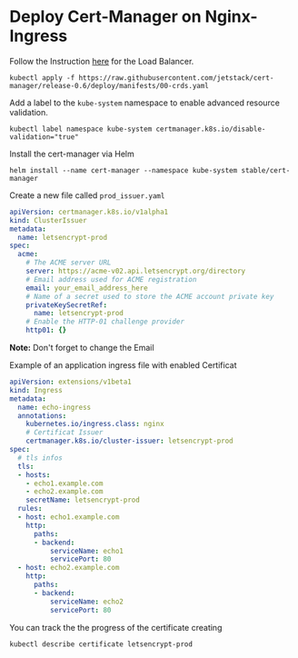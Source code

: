 # Deploy Cert-Manager on Nginx-Ingress

Follow the Instruction [here](link) for the Load Balancer.


```
kubectl apply -f https://raw.githubusercontent.com/jetstack/cert-manager/release-0.6/deploy/manifests/00-crds.yaml
```
Add a label to the `kube-system` namespace to enable advanced resource validation.
```
kubectl label namespace kube-system certmanager.k8s.io/disable-validation="true"
```
Install the cert-manager via Helm
```
helm install --name cert-manager --namespace kube-system stable/cert-manager
```
Create a new file called `prod_issuer.yaml`
```yaml
apiVersion: certmanager.k8s.io/v1alpha1
kind: ClusterIssuer
metadata:
  name: letsencrypt-prod
spec:
  acme:
    # The ACME server URL
    server: https://acme-v02.api.letsencrypt.org/directory
    # Email address used for ACME registration
    email: your_email_address_here
    # Name of a secret used to store the ACME account private key
    privateKeySecretRef:
      name: letsencrypt-prod
    # Enable the HTTP-01 challenge provider
    http01: {}
```
**Note:** Don't forget to change the Email  

Example of an application ingress file with enabled Certificat
```yaml
apiVersion: extensions/v1beta1
kind: Ingress
metadata:
  name: echo-ingress
  annotations:  
    kubernetes.io/ingress.class: nginx
    # Certificat Issuer
    certmanager.k8s.io/cluster-issuer: letsencrypt-prod
spec:
  # tls infos
  tls:
  - hosts:
    - echo1.example.com
    - echo2.example.com
    secretName: letsencrypt-prod
  rules:
  - host: echo1.example.com
    http:
      paths:
      - backend:
          serviceName: echo1
          servicePort: 80
  - host: echo2.example.com
    http:
      paths:
      - backend:
          serviceName: echo2
          servicePort: 80
```
You can track the the progress of the certificate creating
```
kubectl describe certificate letsencrypt-prod
```
